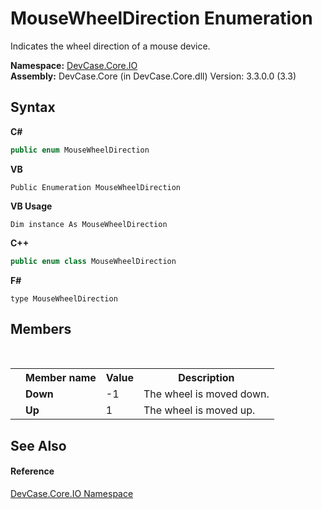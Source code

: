 # MouseWheelDirection Enumeration
 

Indicates the wheel direction of a mouse device.

**Namespace:**&nbsp;<a href="N_DevCase_Core_IO">DevCase.Core.IO</a><br />**Assembly:**&nbsp;DevCase.Core (in DevCase.Core.dll) Version: 3.3.0.0 (3.3)

## Syntax

**C#**<br />
``` C#
public enum MouseWheelDirection
```

**VB**<br />
``` VB
Public Enumeration MouseWheelDirection
```

**VB Usage**<br />
``` VB Usage
Dim instance As MouseWheelDirection
```

**C++**<br />
``` C++
public enum class MouseWheelDirection
```

**F#**<br />
``` F#
type MouseWheelDirection
```


## Members
&nbsp;<table><tr><th></th><th>Member name</th><th>Value</th><th>Description</th></tr><tr><td /><td target="F:DevCase.Core.IO.MouseWheelDirection.Down">**Down**</td><td>-1</td><td>The wheel is moved down.</td></tr><tr><td /><td target="F:DevCase.Core.IO.MouseWheelDirection.Up">**Up**</td><td>1</td><td>The wheel is moved up.</td></tr></table>

## See Also


#### Reference
<a href="N_DevCase_Core_IO">DevCase.Core.IO Namespace</a><br />